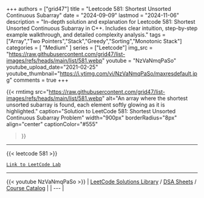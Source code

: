 
+++
authors = ["grid47"]
title = "Leetcode 581: Shortest Unsorted Continuous Subarray"
date = "2024-09-09"
lastmod = "2024-11-06"
description = "In-depth solution and explanation for Leetcode 581: Shortest Unsorted Continuous Subarray in C++. Includes clear intuition, step-by-step example walkthrough, and detailed complexity analysis."
tags = ["Array","Two Pointers","Stack","Greedy","Sorting","Monotonic Stack"]
categories = [
    "Medium"
]
series = ["Leetcode"]
img_src = "https://raw.githubusercontent.com/grid47/list-images/refs/heads/main/list/581.webp"
youtube = "NzVaNmqPaSo"
youtube_upload_date="2021-02-25"
youtube_thumbnail="https://i.ytimg.com/vi/NzVaNmqPaSo/maxresdefault.jpg"
comments = true
+++


{{< rmtimg 
    src="https://raw.githubusercontent.com/grid47/list-images/refs/heads/main/list/581.webp" 
    alt="An array where the shortest unsorted subarray is found, each element softly glowing as it is highlighted."
    caption="Solution to LeetCode 581: Shortest Unsorted Continuous Subarray Problem"
    width="900px"
    borderRadius="8px"
    align="center" 
    captionColor="#555"
>}}
---
{{< leetcode 581 >}}

[`Link to LeetCode Lab`](https://leetcode.com/problems/shortest-unsorted-continuous-subarray/description/)

---
{{< youtube NzVaNmqPaSo >}}
| [LeetCode Solutions Library](https://grid47.xyz/leetcode/) / [DSA Sheets](https://grid47.xyz/sheets/) / [Course Catalog](https://grid47.xyz/courses/) |
| --- |
